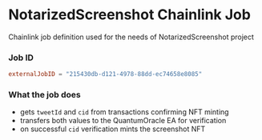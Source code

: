 # NotarizedScreenshot Chainlink Job
Chainlink job definition used for the needs of NotarizedScreenshot project

### Job ID
```toml
externalJobID = "215430db-d121-4978-88dd-ec74658e8085"
```

### What the job does
* gets `tweetId` and `cid` from transactions confirming NFT minting
* transfers both values to the QuantumOracle EA for verification
* on successful `cid` verification mints the screenshot NFT
